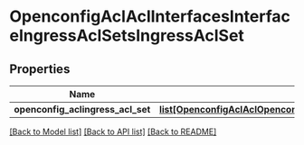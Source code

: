# OpenconfigAclAclInterfacesInterfaceIngressAclSetsIngressAclSet

## Properties
Name | Type | Description | Notes
------------ | ------------- | ------------- | -------------
**openconfig_aclingress_acl_set** | [**list[OpenconfigAclAclOpenconfigaclaclInterfacesIngressaclsetsIngressaclset]**](OpenconfigAclAclOpenconfigaclaclInterfacesIngressaclsetsIngressaclset.md) |  | [optional] 

[[Back to Model list]](../README.md#documentation-for-models) [[Back to API list]](../README.md#documentation-for-api-endpoints) [[Back to README]](../README.md)


